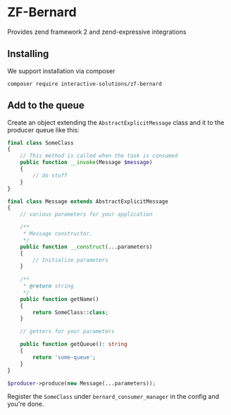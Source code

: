 ZF-Bernard
==========
Provides zend framework 2 and zend-expressive integrations

## Installing

We support installation via composer

```composer require interactive-solutions/zf-bernard```

## Add to the queue

Create an object extending the `AbstractExplicitMessage` class and
it to the producer queue like this:

```php
final class SomeClass
{
    // This method is called when the task is consumed
    public function __invoke(Message $message)
    {
        // do stuff
    }
}

final class Message extends AbstractExplicitMessage
{
    // various parameters for your application

    /**
     * Message constructor.
     */
    public function __construct(...parameters)
    {
        // Initialize parameters
    }
    
    /**
     * @return string
     */
    public function getName()
    {
        return SomeClass::class;
    }

    // getters for your parameters

    public function getQueue(): string
    {
        return 'some-queue';
    }
}

$producer->produce(new Message(...parameters));
```

Register the `SomeClass` under `bernard_consumer_manager` in the config
and you're done.

